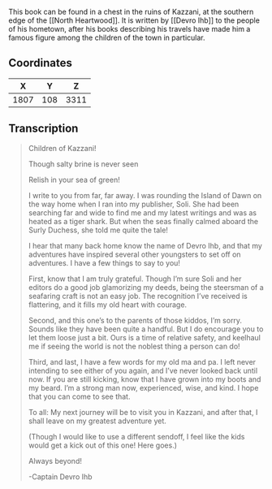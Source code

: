  

This book can be found in a chest in the ruins of Kazzani, at the southern edge of the [[North Heartwood]]. It is written by [[Devro Ihb]] to the people of his hometown, after his books describing his travels have made him a famous figure among the children of the town in particular.

## Coordinates
| **X** | **Y** | **Z** |
| :---: | :---: | :---: |
| 1807  |  108  | 3311  |

## Transcription
> Children of Kazzani!
>
> Though salty brine is never seen
>
> Relish in your sea of green!
>
> I write to you from far, far away. I was rounding the Island of Dawn on the way home when I ran into my publisher, Soli. She had been searching far and wide to find me and my latest writings and was as heated as a tiger shark. But when the seas finally calmed aboard the Surly Duchess, she told me quite the tale!
>
> I hear that many back home know the name of Devro Ihb, and that my adventures have inspired several other youngsters to set off on adventures. I have a few things to say to you!
>
> First, know that I am truly grateful. Though I’m sure Soli and her editors do a good job glamorizing my deeds, being the steersman of a seafaring craft is not an easy job. The recognition I’ve received is flattering, and it fills my old heart with courage.
>
> Second, and this one’s to the parents of those kiddos, I’m sorry. Sounds like they have been quite a handful. But I do encourage you to let them loose just a bit. Ours is a time of relative safety, and keelhaul me if seeing the world is not the noblest thing a person can do!
>
> Third, and last, I have a few words for my old ma and pa. I left never intending to see either of you again, and I’ve never looked back until now. If you are still kicking, know that I have grown into my boots and my beard. I’m a strong man now, experienced, wise, and kind. I hope that you can come to see that.
>
> To all: My next journey will be to visit you in Kazzani, and after that, I shall leave on my greatest adventure yet.
>
> (Though I would like to use a different sendoff, I feel like the kids would get a kick out of this one! Here goes.)
>
> Always beyond!
>
> -Captain Devro Ihb

